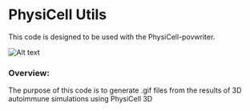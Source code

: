 # PhysiCell Utils

This code is designed to be used with the PhysiCell-povwriter. 

<img src="/assets/output.gif" alt="Alt text" title="Optional title">

### Overview:

The purpose of this code is to generate .gif files from the results of 3D autoimmune simulations using PhysiCell 3D
